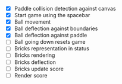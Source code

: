 - [x] Paddle collision detection against canvas
- [x] Start game using the spacebar
- [x] Ball movement
- [x] Ball deflection against boundaries
- [x] Ball deflection against paddle
- [ ] Ball going down resets game
- [ ] Bricks representation in status
- [ ] Bricks rendering
- [ ] Bricks deflection
- [ ] Bricks update score
- [ ] Render score
